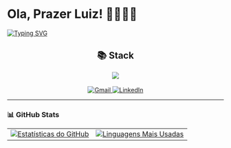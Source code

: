 # Ola, Prazer Luiz! 👋👨🏻‍💻

[![Typing SVG](https://readme-typing-svg.demolab.com?font=Fira+Code&pause=1000&color=710088&width=435&lines=Desenvolvedor+.Net+%7C+Fiap+;Engenheiro+de+Sotware+%7C+Fiap)](https://git.io/typing-svg)

<div align="center">
  <h2 aling="center">📚 <strong>Stack</strong></h2>

  <img src="https://skillicons.dev/icons?i=dotnet,postgres,rabbitmq,docker,aws,react,js" />
</div>

<br>
<div align="center">
  <a href="mailto:luiz_adolfo10@hotmail.com">
    <img src="https://img.shields.io/badge/GMAIL-1C1C1C?style=for-the-badge&logo=gmail&logoColor=white" alt="Gmail" />
  </a>
  <a href="https://www.linkedin.com/in/luiz-adolfo10/">
    <img src="https://img.shields.io/badge/LINKEDIN-0A66C2?style=for-the-badge&logo=linkedin&logoColor=white" alt="LinkedIn" />
  </a>
</div>

---

### 📊 GitHub Stats

<table align="center">
  <tr>
    <td>
      <a href="https://github.com/anuraghazra/github-readme-stats">
        <img src="https://github-readme-stats.vercel.app/api?username=luizmps&show_icons=true&theme=dracula" alt="Estatísticas do GitHub" />
      </a>
    </td>
    <td>
      <a href="https://github.com/anuraghazra/github-readme-stats">
        <img src="https://github-readme-stats.vercel.app/api/top-langs/?username=luizmps&layout=donut&theme=dracula" alt="Linguagens Mais Usadas" />
      </a>
    </td>
  </tr>
</table>
